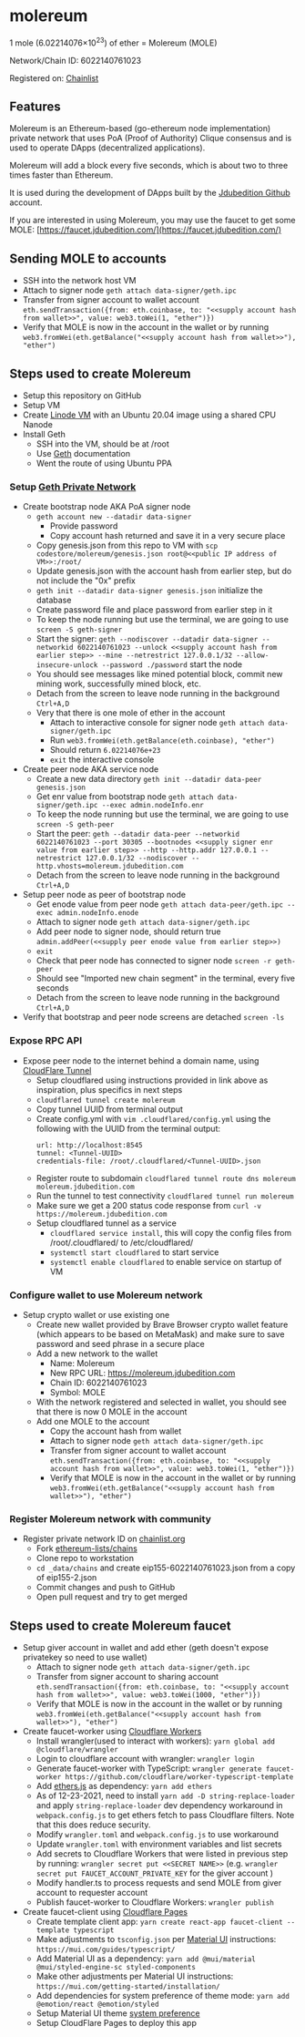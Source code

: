 # molereum

1 mole (6.02214076×10<sup>23</sup>) of ether = Molereum (MOLE)

Network/Chain ID: 6022140761023

Registered on: [Chainlist](https://chainlist.org/)

## Features
Molereum is an Ethereum-based (go-ethereum node implementation) private network that uses PoA (Proof of Authority) Clique consensus and is used to operate DApps (decentralized applications).

Molereum will add a block every five seconds, which is about two to three times faster than Ethereum.

It is used during the development of DApps built by the [Jdubedition Github](https://github.com/Jdubedition) account.

If you are interested in using Molereum, you may use the faucet to get some MOLE: [https://faucet.jdubedition.com/](https://faucet.jdubedition.com/)

## Sending MOLE to accounts
* SSH into the network host VM
* Attach to signer node `geth attach data-signer/geth.ipc`
* Transfer from signer account to wallet account `eth.sendTransaction({from: eth.coinbase, to: "<<supply account hash from wallet>>", value: web3.toWei(1, "ether")})`
* Verify that MOLE is now in the account in the wallet or by running `web3.fromWei(eth.getBalance("<<supply account hash from wallet>>"), "ether")`

## Steps used to create Molereum
* Setup this repository on GitHub
* Setup VM
* Create [Linode VM](https://www.linode.com/) with an Ubuntu 20.04 image using a shared CPU Nanode
* Install Geth
  * SSH into the VM, should be at /root
  * Use [Geth](https://geth.ethereum.org/docs/install-and-build/installing-geth) documentation
  * Went the route of using Ubuntu PPA

### Setup [Geth Private Network](https://geth.ethereum.org/docs/interface/private-network)
* Create bootstrap node AKA PoA signer node
  * `geth account new --datadir data-signer`
    * Provide password
    * Copy account hash returned and save it in a very secure place
  * Copy genesis.json from this repo to VM with `scp codestore/molereum/genesis.json root@<<public IP address of VM>>:/root/`
  * Update genesis.json with the account hash from earlier step, but do not include the "0x" prefix
  * `geth init --datadir data-signer genesis.json` initialize the database
  * Create password file and place password from earlier step in it
  * To keep the node running but use the terminal, we are going to use `screen -S geth-signer`
  * Start the signer: `geth --nodiscover --datadir data-signer --networkid 6022140761023 --unlock <<supply account hash from earlier step>> --mine --netrestrict 127.0.0.1/32 --allow-insecure-unlock --password ./password` start the node
  * You should see messages like mined potential block, commit new mining work, successfully mined block, etc.
  * Detach from the screen to leave node running in the background `Ctrl+A,D`
  * Very that there is one mole of ether in the account
    * Attach to interactive console for signer node `geth attach data-signer/geth.ipc`
    * Run `web3.fromWei(eth.getBalance(eth.coinbase), "ether")`
    * Should return `6.02214076e+23`
    * `exit` the interactive console
* Create peer node AKA service node
  * Create a new data directory `geth init --datadir data-peer genesis.json`
  * Get enr value from bootstrap node `geth attach data-signer/geth.ipc --exec admin.nodeInfo.enr`
  * To keep the node running but use the terminal, we are going to use `screen -S geth-peer`
  * Start the peer: `geth --datadir data-peer --networkid 6022140761023 --port 30305 --bootnodes <<supply signer enr value from earlier step>> --http --http.addr 127.0.0.1 --netrestrict 127.0.0.1/32 --nodiscover --http.vhosts=molereum.jdubedition.com`
  * Detach from the screen to leave node running in the background `Ctrl+A,D`
* Setup peer node as peer of bootstrap node
  * Get enode value from peer node `geth attach data-peer/geth.ipc --exec admin.nodeInfo.enode`
  * Attach to signer node `geth attach data-signer/geth.ipc`
  * Add peer node to signer node, should return true `admin.addPeer(<<supply peer enode value from earlier step>>)`
  * `exit`
  * Check that peer node has connected to signer node `screen -r geth-peer`
  * Should see "Imported new chain segment" in the terminal, every five seconds
  * Detach from the screen to leave node running in the background `Ctrl+A,D`
* Verify that bootstrap and peer node screens are detached `screen -ls`

### Expose RPC API
* Expose peer node to the internet behind a domain name, using [CloudFlare Tunnel](https://developers.cloudflare.com/cloudflare-one/connections/connect-apps/install-and-setup/tunnel-guide)
  * Setup cloudflared using instructions provided in link above as inspiration, plus specifics in next steps
  * `cloudflared tunnel create molereum`
  * Copy tunnel UUID from terminal output
  * Create config.yml with `vim .cloudflared/config.yml` using the following with the UUID from the terminal output:
    ```
    url: http://localhost:8545
    tunnel: <Tunnel-UUID>
    credentials-file: /root/.cloudflared/<Tunnel-UUID>.json
    ```
  * Register route to subdomain `cloudflared tunnel route dns molereum molereum.jdubedition.com`
  * Run the tunnel to test connectivity `cloudflared tunnel run molereum`
  * Make sure we get a 200 status code response from `curl -v https://molereum.jdubedition.com`
  * Setup cloudflared tunnel as a service
    * `cloudflared service install`, this will copy the config files from /root/.cloudflared/ to /etc/cloudflared/
    * `systemctl start cloudflared` to start service
    * `systemctl enable cloudflared` to enable service on startup of VM

### Configure wallet to use Molereum network
* Setup crypto wallet or use existing one
  * Create new wallet provided by Brave Browser crypto wallet feature (which appears to be based on MetaMask) and make sure to save password and seed phrase in a secure place
  * Add a new network to the wallet
    * Name: Molereum
    * New RPC URL: https://molereum.jdubedition.com
    * Chain ID: 6022140761023
    * Symbol: MOLE
  * With the network registered and selected in wallet, you should see that there is now 0 MOLE in the account
  * Add one MOLE to the account
    * Copy the account hash from wallet
    * Attach to signer node `geth attach data-signer/geth.ipc`
    * Transfer from signer account to wallet account `eth.sendTransaction({from: eth.coinbase, to: "<<supply account hash from wallet>>", value: web3.toWei(1, "ether")})`
    * Verify that MOLE is now in the account in the wallet or by running `web3.fromWei(eth.getBalance("<<supply account hash from wallet>>"), "ether")`

### Register Molereum network with community
* Register private network ID on [chainlist.org](https://chainlist.org/)
  * Fork [ethereum-lists/chains](https://github.com/ethereum-lists/chains)
  * Clone repo to workstation
  * `cd _data/chains` and create eip155-6022140761023.json from a copy of eip155-2.json
  * Commit changes and push to GitHub
  * Open pull request and try to get merged

## Steps used to create Molereum faucet
* Setup giver account in wallet and add ether (geth doesn't expose privatekey so need to use wallet)
  * Attach to signer node `geth attach data-signer/geth.ipc`
  * Transfer from signer account to sharing account `eth.sendTransaction({from: eth.coinbase, to: "<<supply account hash from wallet>>", value: web3.toWei(1000, "ether")})`
  * Verify that MOLE is now in the account in the wallet or by running `web3.fromWei(eth.getBalance("<<supply account hash from wallet>>"), "ether")`
* Create faucet-worker using [Cloudflare Workers](https://workers.cloudflare.com/)
  * Install wrangler(used to interact with workers): `yarn global add @cloudflare/wrangler`
  * Login to cloudflare account with wrangler: `wrangler login`
  * Generate faucet-worker with TypeScript: `wrangler generate faucet-worker https://github.com/cloudflare/worker-typescript-template`
  * Add [ethers.js](https://docs.ethers.io/) as dependency: `yarn add ethers`
  * As of 12-23-2021, need to install `yarn add -D string-replace-loader` and apply `string-replace-loader` dev dependency workaround in `webpack.config.js` to get ethers fetch to pass Cloudflare filters.  Note that this does reduce security.
  * Modify `wrangler.toml` and `webpack.config.js` to use workaround
  * Update `wrangler.toml` with environment variables and list secrets
  * Add secrets to Cloudflare Workers that were listed in previous step by running: `wrangler secret put <<SECRET NAME>>` (e.g. `wrangler secret put FAUCET_ACCOUNT_PRIVATE_KEY` for the giver account )
  * Modify handler.ts to process requests and send MOLE from giver account to requester account
  * Publish faucet-worker to Cloudflare Workers: `wrangler publish`
* Create faucet-client using [Cloudflare Pages](https://pages.cloudflare.com/)
  * Create template client app: `yarn create react-app faucet-client --template typescript`
  * Make adjustments to `tsconfig.json` per [Material UI](https://mui.com/) instructions: `https://mui.com/guides/typescript/`
  * Add Material UI as a dependency: `yarn add @mui/material @mui/styled-engine-sc styled-components`
  * Make other adjustments per Material UI instructions: `https://mui.com/getting-started/installation/`
  * Add dependencies for system preference of theme mode: `yarn add @emotion/react @emotion/styled`
  * Setup Material UI theme [system preference](https://mui.com/customization/dark-mode/#system-preference)
  * Setup CloudFlare Pages to deploy this app
